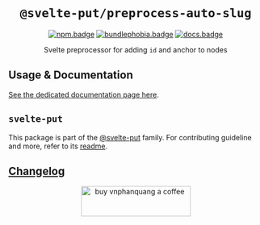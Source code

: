 <div align="center">

# `@svelte-put/preprocess-auto-slug`

[![npm.badge]][npm] [![bundlephobia.badge]][bundlephobia] [![docs.badge]][docs]

Svelte preprocessor for adding `id` and anchor to nodes

</div>

## Usage & Documentation

[See the dedicated documentation page here][docs].

## `svelte-put`

This package is part of the [@svelte-put][github.monorepo] family. For contributing guideline and more, refer to its [readme][github.monorepo].

## [Changelog][github.changelog]

<p align="center">
  <a href="https://www.buymeacoffee.com/vnphanquang" target="_blank">
    <img
      src="https://cdn.buymeacoffee.com/buttons/v2/default-yellow.png"
      height="60"
      width="217"
      alt="buy vnphanquang a coffee"
    />
  </a>
</p>

<!-- github specifics -->

[github.monorepo]: https://github.com/vnphanquang/svelte-put
[github.changelog]: https://github.com/vnphanquang/svelte-put/blob/main/packages/actions/preprocess-auto-slug/CHANGELOG.md
[github.issues]: https://github.com/vnphanquang/svelte-put/issues?q=

<!-- heading badge -->

[npm.badge]: https://img.shields.io/npm/v/@svelte-put/preprocess-auto-slug
[npm]: https://www.npmjs.com/package/@svelte-put/preprocess-auto-slug
[bundlephobia.badge]: https://img.shields.io/bundlephobia/minzip/@svelte-put/preprocess-auto-slug?label=minzipped
[bundlephobia]: https://bundlephobia.com/package/@svelte-put/preprocess-auto-slug
[docs]: https://svelte-put.vnphanquang.com/docs/preprocess-auto-slug
[docs.badge]: https://img.shields.io/badge/-Docs%20Site-blue
